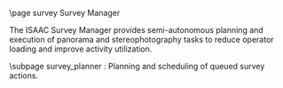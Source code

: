 \page survey Survey Manager

The ISAAC Survey Manager provides semi-autonomous planning and execution of panorama and stereophotography tasks to reduce operator loading and improve activity utilization.

\subpage survey_planner : Planning and scheduling of queued survey actions.
